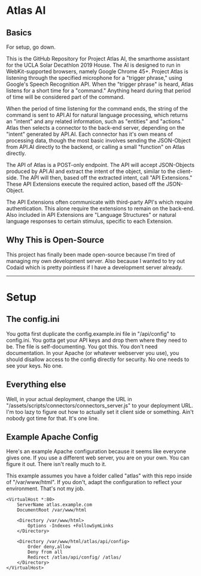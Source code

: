 # Atlas AI

## Basics

For setup, go down.

This is the GitHub Repository for Project Atlas AI, the smarthome assistant for the UCLA Solar Decathlon 2019 House. The AI is designed to run in WebKit-supported browsers, namely Google Chrome 45+. Project Atlas is listening through the specified microphone for a "trigger phrase," using Google's Speech Recognition API. When the "trigger phrase" is heard, Atlas listens for a short time for a "command." Anything heard during that period of time will be considered part of the command. 

When the period of time listening for the command ends, the string of the command is sent to API.AI for natural language processing, which returns an "intent" and any related information, such as "entities" and "actions." Atlas then selects a connector to the back-end server, depending on the "intent" generated by API.AI. Each connector has it's own means of processing data, though the most basic involves sending the JSON-Object from API.AI directly to the backend, or calling a small "function" on Atlas directly. 

The API of Atlas is a POST-only endpoint. The API will accept JSON-Objects produced by API.AI and extract the intent of the object, similar to the client-side. The API will then, based off the extracted intent, call "API Extensions." These API Extensions execute the required action, based off the JSON-Object. 

The API Extensions often communicate with third-party API's which require authentication. This alone require the extensions to remain on the back-end. Also included in API Extensions are "Language Structures" or natural language responses to certain stimulus, specific to each Extension. 

## Why This is Open-Source

This project has finally been made open-source because I'm tired of managing my own development server. Also because I wanted to try out Codaid which is pretty pointless if I have a development server already. 

--- 

# Setup

## The config.ini

You gotta first duplicate the config.example.ini file in "/api/config" to config.ini. You gotta get your API keys and drop them where they need to be. The file is self-documenting. You got this. You don't need documentation. In your Apache (or whatever webserver you use), you should disallow access to the config directly for security. No one needs to see your keys. No one.

## Everything else

Well, in your actual deployment, change the URL in "/assets/scripts/connectors/connectors_server.js" to your deployment URL. I'm too lazy to figure out how to actually set it client side or something. Ain't nobody got time for that. It's one line. 

## Example Apache Config

Here's an example Apache configuration because it seems like everyone gives one. If you use a different web server, you are on your own. You can figure it out. There isn't really much to it.

This example assumes you have a folder called "atlas" with this repo inside of "/var/www/html". If you don't, adapt the configuration to reflect your environment. That's not my job. 

```
<VirtualHost *:80>
    ServerName atlas.example.com
    DocumentRoot /var/www/html

    <Directory /var/www/html>
        Options -Indexes +FollowSymLinks
    </Directory>

    <Directory /var/www/html/atlas/api/config>
        Order deny,allow
        Deny from all
        Redirect /atlas/api/config/ /atlas/
    </Directory>
</VirtualHost>
```